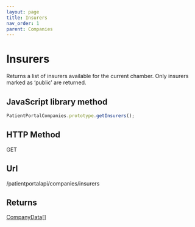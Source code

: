 ```yaml
---
layout: page
title: Insurers
nav_order: 1
parent: Companies
---
```


# Insurers

Returns a list of insurers available for the current chamber. Only insurers marked as ‘public’ are returned.

## JavaScript library method

```javascript
PatientPortalCompanies.prototype.getInsurers();
```

## HTTP Method

GET

## ****Url****

/patientportalapi/companies/insurers

## Returns

[CompanyData\[\]](#_CompanyData)
